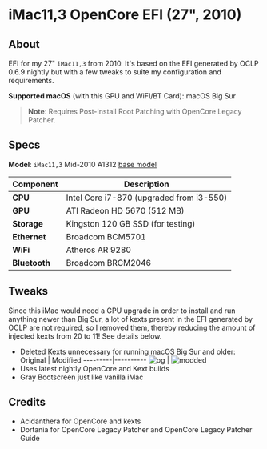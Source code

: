 # iMac11,3 OpenCore EFI (27", 2010)

## About
EFI for my 27" `iMac11,3` from 2010. It's based on the EFI generated by OCLP 0.6.9 nightly but with a few tweaks to suite my configuration and requirements.

**Supported macOS** (with this GPU and WiFI/BT Card): macOS Big Sur

> **Note**: Requires Post-Install Root Patching with OpenCore Legacy Patcher.

## Specs

**Model**: `iMac11,3` Mid-2010 A1312 [base model](https://everymac.com/systems/apple/imac/specs/imac-core-i3-3.2-27-inch-aluminum-mid-2010-specs.html)

Component | Description
----------|-----------
**CPU** | Intel Core i7-870 (upgraded from i3-550)
**GPU** | ATI Radeon HD 5670 (512 MB) 
**Storage** | Kingston 120 GB SSD (for testing)
**Ethernet** | Broadcom BCM5701
**WiFi** | Atheros AR 9280 
**Bluetooth** | Broadcom BRCM2046

## Tweaks
Since this iMac would need a GPU upgrade in order to install and run anything newer than Big Sur, a lot of kexts present in the EFI generated by OCLP are not required, so I removed them, thereby reducing the amount of injected kexts from 20 to 11! See details below.

- Deleted Kexts unnecessary for running macOS Big Sur and older:
  Original | Modified
  ---------|----------
  ![og](https://github.com/5T33Z0/iMac-2010-Big-Sur/assets/76865553/aa2dc5d0-da40-4abf-8c70-94caee990180) | ![modded](https://github.com/5T33Z0/iMac-2010-Big-Sur/assets/76865553/25c2181d-a300-44a6-841e-31d2e6cd29c6)
- Uses latest nightly OpenCore and Kext builds
- Gray Bootscreen just like vanilla iMac

## Credits
- Acidanthera for OpenCore and kexts
- Dortania for OpenCore Legacy Patcher and OpenCore Legacy Patcher Guide
